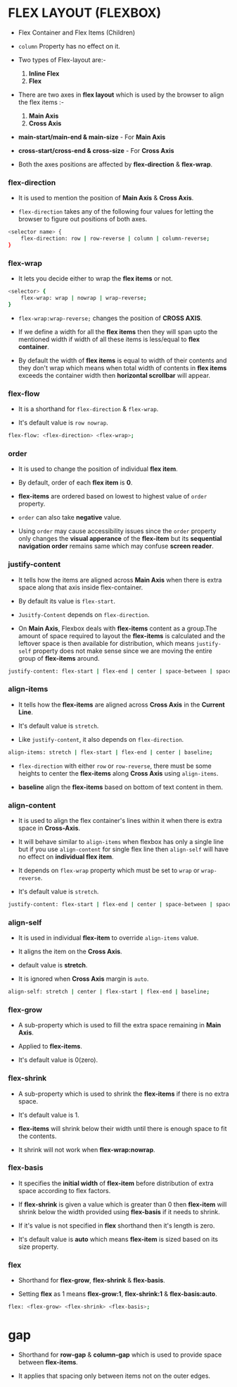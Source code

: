 # FLEX LAYOUT (FLEXBOX)

-   Flex Container and Flex Items (Children)

-   `column` Property has no effect on it.

-   Two types of Flex-layout are:-

    1. **Inline Flex**
    2. **Flex**

-   There are two axes in **flex layout** which is used by the browser to align the flex items :-

    1. **Main Axis**
    2. **Cross Axis**

-   **main-start/main-end & main-size** - For **Main Axis**

-   **cross-start/cross-end & cross-size** - For **Cross Axis**

-   Both the axes positions are affected by **flex-direction** & **flex-wrap**.

### flex-direction

-   It is used to mention the position of **Main Axis** & **Cross Axis**.

-   `flex-direction` takes any of the following four values for letting the browser to figure out positions of both axes.

```bash
<selector name> {
    flex-direction: row | row-reverse | column | column-reverse;
}
```

### flex-wrap

-   It lets you decide either to wrap the **flex items** or not.

```bash
<selector> {
    flex-wrap: wrap | nowrap | wrap-reverse;
}
```

-   `flex-wrap:wrap-reverse;` changes the position of **CROSS AXIS**.

-   If we define a width for all the **flex items** then they will span upto the mentioned width if width of all these items is less/equal to **flex container**.

-   By default the width of **flex items** is equal to width of their contents and they don't wrap which means when total width of contents in **flex items** exceeds the container width then **horizontal scrollbar** will appear.

### flex-flow

-   It is a shorthand for `flex-direction` & `flex-wrap`.

-   It's default value is `row nowrap`.

```bash
flex-flow: <flex-direction> <flex-wrap>;
```

### order

-   It is used to change the position of individual **flex item**.

-   By default, order of each **flex item** is **0**.

-   **flex-items** are ordered based on lowest to highest value of `order` property.

-   `order` can also take **negative** value.

-   Using `order` may cause accessibility issues since the `order` property only changes the **visual apperance** of the **flex-item** but its **sequential navigation order** remains same which may confuse **screen reader**.

### justify-content

-   It tells how the items are aligned across **Main Axis** when there is extra space along that axis inside flex-container.

-   By default its value is `flex-start`.

-   `Jusitfy-Content` depends on `flex-direction`.

-   On **Main Axis**, Flexbox deals with **flex-items** content as a group.The amount of space required to layout the **flex-items** is calculated and the leftover space is then available for distribution, which means `justify-self` property does not make sense since we are moving the entire group of **flex-items** around.

```bash
justify-content: flex-start | flex-end | center | space-between | space-around | space-evenly | left | right | start | end | baseline;
```

### align-items

-   It tells how the **flex-items** are aligned across **Cross Axis** in the **Current Line**.

-   It's default value is `stretch`.

-   Like `justify-content`, it also depends on `flex-direction`.

```bash
align-items: stretch | flex-start | flex-end | center | baseline;
```

-   `flex-direction` with either `row` or `row-reverse`, there must be some heights to center the **flex-items** along **Cross Axis** using `align-items`.

-   **baseline** align the **flex-items** based on bottom of text content in them.

### align-content

-   It is used to align the flex container's lines within it when there is extra space in **Cross-Axis**.

-   It will behave similar to `align-items` when flexbox has only a single line but if you use `align-content` for single flex line then `align-self` will have no effect on **individual flex item**.

-   It depends on `flex-wrap` property which must be set to `wrap` or `wrap-reverse`.

-   It's default value is `stretch`.

```bash
justify-content: flex-start | flex-end | center | space-between | space-around;
```

### align-self

-   It is used in individual **flex-item** to override `align-items` value.

-   It aligns the item on the **Cross Axis**.

-   default value is **stretch**.

-   It is ignored when **Cross Axis** margin is `auto`.

```bash
align-self: stretch | center | flex-start | flex-end | baseline;
```

### flex-grow

-   A sub-property which is used to fill the extra space remaining in **Main Axis**.

-   Applied to **flex-items**.

-   It's default value is 0(zero).

### flex-shrink

-   A sub-property which is used to shrink the **flex-items** if there is no extra space.

-   It's default value is 1.

-   **flex-items** will shrink below their width until there is enough space to fit the contents.

-   It shrink will not work when **flex-wrap:nowrap**.

### flex-basis

-   It specifies the **initial width** of **flex-item** before distribution of extra space according to flex factors.

-   If **flex-shrink** is given a value which is greater than 0 then **flex-item** will shrink below the width provided using **flex-basis** if it needs to shrink.

-   If it's value is not specified in **flex** shorthand then it's length is zero.

-   It's default value is **auto** which means **flex-item** is sized based on its size property.

### flex

-   Shorthand for **flex-grow**, **flex-shrink** & **flex-basis**.

-   Setting **flex** as 1 means **flex-grow:1**, **flex-shrink:1** & **flex-basis:auto**.

```bash
flex: <flex-grow> <flex-shrink> <flex-basis>;
```

# gap

-   Shorthand for **row-gap** & **column-gap** which is used to provide space between **flex-items**.

-   It applies that spacing only between items not on the outer edges.
